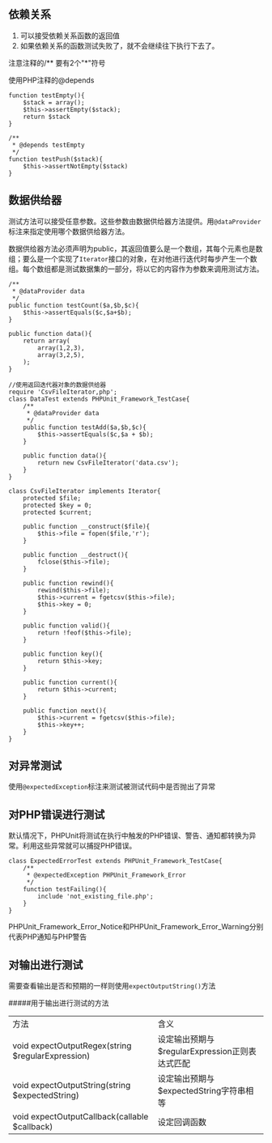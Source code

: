 依赖关系
-

1. 可以接受依赖关系函数的返回值
2. 如果依赖关系的函数测试失败了，就不会继续往下执行下去了。

注意注释的/** 要有2个"*"符号

使用PHP注释的@depends

	function testEmpty(){
		$stack = array();
		$this->assertEmpty($stack);
		return $stack
	}

	/**
	 * @depends testEmpty
	 */
	function testPush($stack){
		$this->assertNotEmpty($stack)
	}

数据供给器
-

测试方法可以接受任意参数。这些参数由数据供给器方法提供。用`@dataProvider`标注来指定使用哪个数据供给器方法。

数据供给器方法必须声明为public，其返回值要么是一个数组，其每个元素也是数组；要么是一个实现了`Iterator`接口的对象，在对他进行迭代时每步产生一个数组。每个数组都是测试数据集的一部分，将以它的内容作为参数来调用测试方法。

    /** 
     * @dataProvider data
     */
    public function testCount($a,$b,$c){
        $this->assertEquals($c,$a+$b);
    }   

    public function data(){
        return array(
            array(1,2,3),
            array(3,2,5),                                                                                                                  
        );  
    }

	//使用返回迭代器对象的数据供给器
	require 'CsvFileIterator,php';
	class DataTest extends PHPUnit_Framework_TestCase{
		/**
		 * @dataProvider data
		 */
		public function testAdd($a,$b,$c){
			$this->assertEquals($c,$a + $b);
		}

		public function data(){
			return new CsvFileIterator('data.csv');
		}
	}

	class CsvFileIterator implements Iterator{
		protected $file;
		protected $key = 0;
		protected $current;

		public function __construct($file){
			$this->file = fopen($file,'r');
		}

		public function __destruct(){
			fclose($this->file);
		}

		public function rewind(){
			rewind($this->file);
			$this->current = fgetcsv($this->file);
			$this->key = 0;
		}
		
		public function valid(){
			return !feof($this->file);
		}

		public function key(){
			return $this->key;
		}

		public function current(){
			return $this->current;
		}

		public function next(){
			$this->current = fgetcsv($this->file);
			$this->key++;
		}
	}

对异常测试
-
使用`@expectedException`标注来测试被测试代码中是否抛出了异常

对PHP错误进行测试
-
默认情况下，PHPUnit将测试在执行中触发的PHP错误、警告、通知都转换为异常。利用这些异常就可以捕捉PHP错误。

	class ExpectedErrorTest extends PHPUnit_Framework_TestCase{
		/**
		 * @expectedException PHPUnit_Framework_Error
 		 */
		function testFailing(){
			include 'not_existing_file.php';
		}
	}

PHPUnit_Framework_Error_Notice和PHPUnit_Framework_Error_Warning分别代表PHP通知与PHP警告

对输出进行测试
-
需要查看输出是否和预期的一样则使用`expectOutputString()`方法

#####用于输出进行测试的方法

<table>
    <tr>
        <td>方法</td>
        <td>含义</td>
    </tr>
	<tr>
		<td>
			void expectOutputRegex(string $regularExpression)
		</td>
		<td>设定输出预期与$regularExpression正则表达式匹配</td>
	</tr>
	<tr>
		<td>
			void expectOutputString(string $expectedString)
		</td>
		<td>设定输出预期与$expectedString字符串相等</td>
	</tr>
	<tr>
		<td>
			void expectOutputCallback(callable $callback)
		</td>
		<td>设定回调函数</td>
	</tr>
</table>